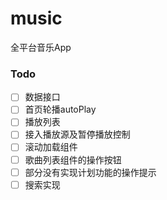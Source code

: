 # music
全平台音乐App

### Todo
 - [ ] 数据接口
 - [ ] 首页轮播autoPlay
 - [ ] 播放列表
 - [ ] 接入播放源及暂停播放控制
 - [ ] 滚动加载组件
 - [ ] 歌曲列表组件的操作按钮
 - [ ] 部分没有实现计划功能的操作提示
 - [ ] 搜索实现